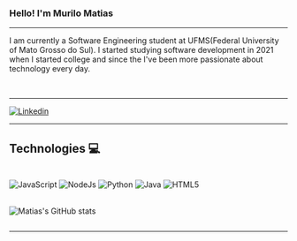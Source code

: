 ### Hello! I'm Murilo Matias
<hr/>

<div>

I am currently a Software Engineering student at UFMS(Federal University of Mato Grosso do Sul). I started studying software development in 2021 when I started college and since the I've been more passionate about technology every day. 

</div>
</br>
<hr/>

[![Linkedin](https://img.shields.io/badge/LinkedIn-0077B5?style=for-the-badge&logo=linkedin&logoColor=white)](https://www.linkedin.com/in/murilo-matias/)


<hr/>

## Technologies 💻
<div style="display: inline_block" ><br/>
    <img align="center" alt="JavaScript" src="https://img.shields.io/badge/JavaScript-323330?style=for-the-badge&logo=javascript&logoColor=F7DF1E" >
    <img align="center" alt="NodeJs" src="https://img.shields.io/badge/Node.js-43853D?style=for-the-badge&logo=node.js&logoColor=white">
    <img align="center" alt="Python" src="https://img.shields.io/badge/Python-14354C?style=for-the-badge&logo=python&logoColor=white">
    <img align="center" alt="Java" src="https://img.shields.io/badge/Java-ED8B00?style=for-the-badge&logo=java&logoColor=white">
    <img align="center" alt="HTML5" src="https://img.shields.io/badge/HTML5-E34F26?style=for-the-badge&logo=html5&logoColor=white">
</div><br/>
<div style="display: flex" align="center">

![Matias's GitHub stats](https://github-readme-stats.vercel.app/api?username=MuriloMatias&show_icons=true&theme=onedark)

</div>
<hr/>

